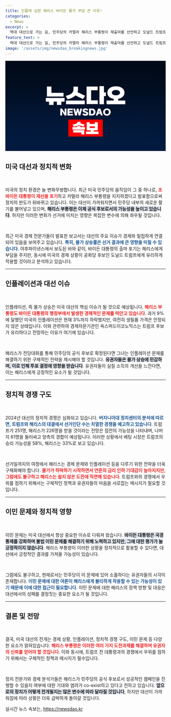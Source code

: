 ```yaml
---
title: 인플레 심판 해리스 바이든 물가 부담 큰 이유!
categories:
  - News
excerpt: >
  역대 대선으로 가는 길, 민주당의 카멀라 해리스 부통령이 재출마를 선언하고 도널드 트럼프와의 맞대결이 예고됩니다. 그러나 인플레이션과 경제 상황이 유권자들에게 미치는 영향은 변수. 해리스의 승리를 위해서는 실질 소득과 민감한 경제 이슈가 관건입니다. 클릭해 더 자세한 내용을 확인하세요!
feature_text: >
  역대 대선으로 가는 길, 민주당의 카멀라 해리스 부통령이 재출마를 선언하고 도널드 트럼프와의 맞대결이 예고됩니다. 그러나 인플레이션과 경제 상황이 유권자들에게 미치는 영향은 변수. 해리스의 승리를 위해서는 실질 소득과 민감한 경제 이슈가 관건입니다. 클릭해 더 자세한 내용을 확인하세요!
image: '/assets/img/newsdao_breakingnews.jpg'
---
```


<p><img src="/assets/img/newsdao_breakingnews.jpg" alt="flaretime 속보" /></p>

<h2 data-ke-size="size26">미국 대선과 정치적 변화</h2>

<p data-ke-size="size16">&nbsp;</p>

<p>미국의 정치 환경은 늘 변화무쌍합니다. 최근 미국 민주당의 움직임이 그 중 하나로, <b><span style="color: #ee2323;">조 바이든 대통령이 재선을 포기</span></b>하고 카멀라 해리스 부통령을 지지하겠다고 발표함으로써 정치의 판도가 뒤바뀌고 있습니다. 이는 대선이 가까워지면서 민주당 내부의 새로운 활기를 불어넣고 있으며, <b><span style="background-color: #21538527;">해리스 부통령은 이제 공식 후보로서의 가능성을 높이고 있습니다</span></b>. 하지만 이러한 변화가 선거에 미치는 영향은 복잡한 변수에 의해 좌우될 것입니다.</p>

<p data-ke-size="size16">&nbsp;</p>

<p>최근 미국 경제 전문가들이 발표한 보고서는 대선의 주요 이슈가 경제와 밀접하게 연결되어 있음을 보여주고 있습니다. <b><span style="color: #1a5490;">특히, 물가 상승률은 선거 결과에 큰 영향을 미칠 수 있습니다</span></b>. 야후파이낸스에서 보도된 바와 같이, 바이든 대통령의 출마 포기는 해리스에게 부담을 주지만, 동시에 미국의 경제 상황이 공화당 후보인 도널드 트럼프에게 유리하게 작용할 것이라고 분석하고 있습니다.</p>

<hr>

<h2 data-ke-size="size26">인플레이션과 대선 이슈</h2>

<p data-ke-size="size16">&nbsp;</p>

<p>인플레이션, 즉 물가 상승은 미국 대선의 핵심 이슈가 될 것으로 예상됩니다. <b><span style="color: #ee2323;">해리스 부통령도 바이든 대통령의 행정부에서 발생한 경제적인 문제를 떠안고 있습니다</span></b>. 과거 9%에 달했던 미국의 인플레이션은 현재 3%까지 하락했지만, 여전히 생필품 가격은 안정되지 않은 상태입니다. 이와 관련하여 경제자문기관인 옥스퍼드이코노믹스는 트럼프 후보가 유리하다고 전망하는 이유가 여기에 있습니다.</p>

<p data-ke-size="size16">&nbsp;</p>

<p>해리스가 전당대회를 통해 민주당의 공식 후보로 확정된다면 그녀는 인플레이션 문제를 해결하기 위한 구체적인 전략을 제시해야 할 것입니다. <b><span style="background-color: #21538527;">유권자들은 물가 상승에 민감하며, 이로 인해 투표 결정에 영향을 받습니다</span></b>. 유권자들이 실질 소득의 개선을 느낀다면, 이는 해리스에게 긍정적인 요소가 될 것입니다.</p>

<hr>

<h2 data-ke-size="size26">정치적 경쟁 구도</h2>

<p data-ke-size="size16">&nbsp;</p>

<p>2024년 대선의 정치적 경쟁은 심화되고 있습니다. <b><span style="color: #1a5490;">버지니아대 정치센터의 분석에 따르면, 트럼프와 해리스의 대결에서 선거인단 수는 치열한 경쟁을 예고하고 있습니다</span></b>. 트럼프가 251명, 해리스가 226명을 받을 것이라는 전망은 접전의 가능성을 나타내며, 나머지 61명을 둘러싸고 양측의 경합이 예상됩니다. 이러한 상황에서 베팅 시장은 트럼프의 승리 가능성을 58%, 해리스는 33%로 보고 있습니다.</p>

<p data-ke-size="size16">&nbsp;</p>

<p>선거일까지의 여정에서 해리스는 경제 문제와 인플레이션 등을 다루기 위한 전략을 더욱 구체화해야 합니다. <b><span style="color: #ee2323;">물가가 하락하기 시작하면서 연준의 금리 인하 기대감이 높아지지만, 그럼에도 불구하고 해리스는 쉽지 않은 도전에 직면해 있습니다</span></b>. 트럼프와의 경쟁에서 우위를 점하기 위해서는 구체적인 정책과 유권자들의 마음을 사로잡는 메시지가 필요할 것입니다.</p>

<hr>

<h2 data-ke-size="size26">이민 문제와 정치적 영향</h2>

<p data-ke-size="size16">&nbsp;</p>

<p>이민 문제는 미국 대선에서 항상 중요한 이슈로 다뤄져 왔습니다. <b><span style="background-color: #21538527;">바이든 대통령은 국경 통제를 강화하며 불법 이민 문제를 해결하기 위해 노력하고 있지만, 그에 대한 평가가 늘 긍정적이지 않습니다</span></b>. 해리스 부통령이 이러한 상황을 정치적으로 활용할 수 있다면, 대선에서 긍정적인 결과를 가져올 가능성이 있습니다.</p>

<p data-ke-size="size16">&nbsp;</p>

<p>그럼에도 불구하고, 현재로서는 민주당이 이 문제에 있어 소홀하다는 유권자들의 시각이 존재합니다. <b><span style="color: #1a5490;">이민 문제에 대한 여론이 해리스에게 불리하게 작용할 수 있는 가능성이 있기 때문에 이에 대한 접근이 필요합니다</span></b>. 이민 문제에 대한 해리스의 정책 방향 및 대응은 대선에서의 성패를 결정짓는 중요한 요소가 될 것입니다.</p>

<hr>

<h2 data-ke-size="size26">결론 및 전망</h2>

<p data-ke-size="size16">&nbsp;</p>

<p>결국, 미국 대선의 전개는 경제 상황, 인플레이션, 정치적 경쟁 구도, 이민 문제 등 다양한 요소가 얽혀있습니다. <b><span style="color: #ee2323;">해리스 부통령은 이러한 여러 가지 도전과제를 해결하며 유권자의 신뢰를 얻어야 할 것입니다</span></b>. 이와 동시에, 트럼프 전 대통령과의 경쟁에서 우위를 점하기 위해서는 구체적인 정책과 메시지가 필수입니다.</p>

<p data-ke-size="size16">&nbsp;</p>

<p>정치 전문가와 경제 분석가들은 해리스가 민주당의 공식 후보로서 성공적인 캠페인을 진행할 수 있을지 여부에 대한 기대와 염려가 co-exist하고 있다고 전하고 있습니다. <b><span style="background-color: #21538527;">앞으로의 정치가 어떻게 전개될지는 많은 변수에 따라 달라질 것입니다</span></b>, 하지만 대선이 가까워짐에 따라 상황은 더욱 급박하게 돌아갈 것입니다.</p>
실시간 뉴스 속보는, <a href="https://newsdao.kr" rel="dofollow">https://newsdao.kr</a>


